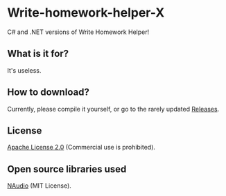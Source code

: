 # Write-homework-helper-X
C# and .NET versions of Write Homework Helper!

## What is it for?
It's useless.

## How to download?
Currently, please compile it yourself, or go to the rarely updated [Releases](https://github.com/xiaojiangxj233/Write-homework-helper-X/releases).

## License
[Apache License 2.0](https://www.apache.org/licenses/LICENSE-2.0.html) (Commercial use is prohibited).

## Open source libraries used
[NAudio](https://github.com/naudio/NAudio) (MIT License).

